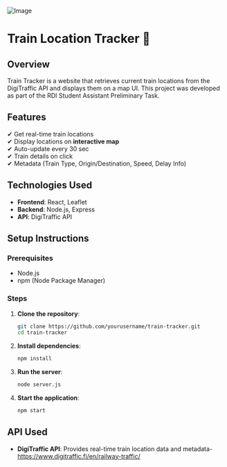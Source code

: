 ![Image](https://github.com/user-attachments/assets/93ffe941-1eb1-4a18-8628-565d5483b1aa)

# Train Location Tracker 🚆

## Overview
Train Tracker is a website that retrieves current train locations from the DigiTraffic API and displays them on a map UI. This project was developed as part of the RDI Student Assistant Preliminary Task.

## Features
✔ Get real-time train locations  
✔ Display locations on **interactive map**  
✔ Auto-update every 30 sec  
✔ Train details on click  
✔ Metadata (Train Type, Origin/Destination, Speed, Delay Info)  

## Technologies Used
- **Frontend**: React, Leaflet
- **Backend**: Node.js, Express
- **API**: DigiTraffic API

## Setup Instructions

### Prerequisites
- Node.js
- npm (Node Package Manager)

### Steps
1. **Clone the repository**:
    ```bash
    git clone https://github.com/yourusername/train-tracker.git
    cd train-tracker
    ```

2. **Install dependencies**:
    ```bash
    npm install
    ```

3. **Run the server**:
    ```bash
   node server.js
    ```
    
4. **Start the application**:
    ```bash
   npm start
    ```

## API Used
- **DigiTraffic API**: Provides real-time train location data and metadata-https://www.digitraffic.fi/en/railway-traffic/

